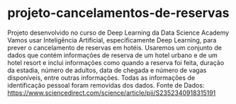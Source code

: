 # projeto-cancelamentos-de-reservas
Projeto desenvolvido no curso de Deep Learning da Data Science Academy
Vamos usar Inteligência Artificial, especificamente Deep Learning, para prever o cancelamento de reservas em hotéis.
Usaremos um conjunto de dados que contém informações de reserva de um hotel urbano e de um hotel resort e inclui informações como quando a reserva foi feita, duração da estadia, número de adultos, data de chegada e número de vagas disponíveis, entre outras informações.
Todas as informações de identificação pessoal foram removidas dos dados.
Fonte de Dados:
https://www.sciencedirect.com/science/article/pii/S2352340918315191
